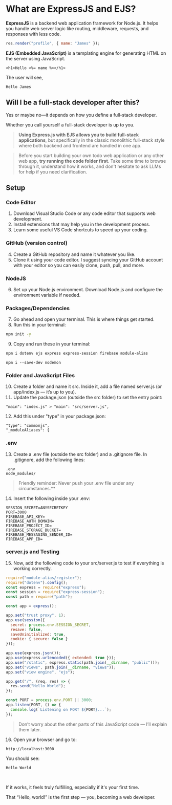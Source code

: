 # What are ExpressJS and EJS?
**ExpressJS** is a backend web application framework for Node.js. It helps you handle web server logic like routing, middleware, requests, and responses with less code.
```js
res.render("profile", { name: "James" });
```

**EJS (Embedded JavaScript)** is a templating engine for generating HTML on the server using JavaScript.
```ejs
<h1>Hello <%= name %></h1>
```

The user will see,
```
Hello James
```

## Will I be a full-stack developer after this?
Yes or maybe no—it depends on how you define a full-stack developer.

Whether you call yourself a full-stack developer is up to you.

> **Using Express.js with EJS allows you to build full-stack applications**, but specifically in the classic monolithic full-stack style where both backend and frontend are handled in one app.

> Before you start building your own todo web application or any other web app, **try running the code folder first**. Take some time to browse through it, understand how it works, and don't hesitate to ask LLMs for help if you need clarification.

## Setup
### Code Editor
1. Download Visual Studio Code or any code editor that supports web development.
2. Install extensions that may help you in the development process.
3. Learn some useful VS Code shortcuts to speed up your coding.

### GitHub (version control)
4. Create a GitHub repository and name it whatever you like.
5. Clone it using your code editor. I suggest syncing your GitHub account with your editor so you can easily clone, push, pull, and more.

### NodeJS
6. Set up your Node.js environment. Download Node.js and configure the environment variable if needed.

### Packages/Dependencies
7. Go ahead and open your terminal. This is where things get started.
8. Run this in your terminal:
```bash
npm init -y
```
9. Copy and run these in your terminal:
```bash
npm i dotenv ejs express express-session firebase module-alias
```
```
npm i --save-dev nodemon
```

### Folder and JavaScript Files
10. Create a folder and name it src. Inside it, add a file named server.js (or app/index.js — it’s up to you).
11. Update the package.json (outside the src folder) to set the entry point:
```
"main": "index.js" > "main": "src/server.js",
```
12. Add this under "type" in your package.json:
```
"type": "commonjs",
"_moduleAliases": {
```

### .env
13. Create a .env file (outside the src folder) and a .gitignore file. In .gitignore, add the following lines:
```
.env
node_modules/
```

> Friendly reminder: Never push your .env file under any circumstances.**

14. Insert the following inside your .env:
```
SESSION_SECRET=ANYSECRETKEY
PORT=3000
FIREBASE_API_KEY=
FIREBASE_AUTH_DOMAIN=
FIREBASE_PROJECT_ID=
FIREBASE_STORAGE_BUCKET=
FIREBASE_MESSAGING_SENDER_ID=
FIREBASE_APP_ID=
```

### server.js and Testing
15. Now, add the following code to your src/server.js to test if everything is working correctly.
```js
require("module-alias/register");
require("dotenv").config();
const express = require("express");
const session = require("express-session");
const path = require("path");

const app = express();

app.set("trust proxy", 1);
app.use(session({
  secret: process.env.SESSION_SECRET,
  resave: false,
  saveUninitialized: true,
  cookie: { secure: false }
}));

app.use(express.json());
app.use(express.urlencoded({ extended: true }));
app.use("/static", express.static(path.join(__dirname, "public")));
app.set("views", path.join(__dirname, "views"));
app.set("view engine", "ejs");

app.get("/", (req, res) => {
  res.send("Hello World");
});

const PORT = process.env.PORT || 3000;
app.listen(PORT, () => {
  console.log(`Listening on PORT ${PORT}...`);
});
```

> Don’t worry about the other parts of this JavaScript code — I’ll explain them later.

16. Open your browser and go to:
```
http://localhost:3000
```
You should see:
```
Hello World
```
<br>

If it works, it feels truly fulfilling, especially if it's your first time.

That “Hello, world!” is the first step — you, becoming a web developer.